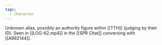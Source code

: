 ```yaml
---
tags:
  - Character
---
```

Unknown alias, possibly an authority figure within [[TTH]] (judging by their ID). Seen in [[LOG-62.mp4]] in the [[SPR Chat]] conversing with [[A992144]].